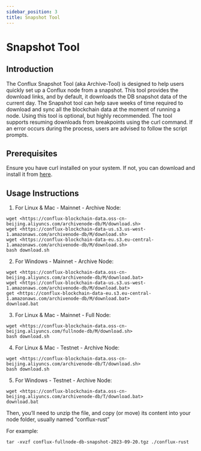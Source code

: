 ```yaml
---
sidebar_position: 3
title: Snapshot Tool
---
```


# Snapshot Tool

## Introduction

The Conflux Snapshot Tool (aka Archive-Tool) is designed to help users quickly set up a Conflux node from a snapshot. This tool provides the download links, and by default, it downloads the DB snapshot data of the current day. The Snapshot tool can help save weeks of time required to download and sync all the blockchain data at the moment of running a node. Using this tool is optional, but highly recommended. The tool supports resuming downloads from breakpoints using the curl command. If an error occurs during the process, users are advised to follow the script prompts.

## Prerequisites

Ensure you have curl installed on your system. If not, you can download and install it from [here](https://curl.se/).


## Usage Instructions

1. For Linux & Mac - Mainnet - Archive Node:
```
wget <https://conflux-blockchain-data.oss-cn-beijing.aliyuncs.com/archivenode-db/M/download.sh> 
wget <https://conflux-blockchain-data-us.s3.us-west-1.amazonaws.com/archivenode-db/M/download.sh> 
wget <https://conflux-blockchain-data-eu.s3.eu-central-1.amazonaws.com/archivenode-db/M/download.sh> 
bash download.sh 
```


2. For Windows - Mainnet - Archive Node:
```
wget <https://conflux-blockchain-data.oss-cn-beijing.aliyuncs.com/archivenode-db/M/download.bat> 
wget <https://conflux-blockchain-data-us.s3.us-west-1.amazonaws.com/archivenode-db/M/download.bat> 
get <https://conflux-blockchain-data-eu.s3.eu-central-1.amazonaws.com/archivenode-db/M/download.bat> 
download.bat 
```


3. For Linux & Mac - Mainnet - Full Node:
```
wget <https://conflux-blockchain-data.oss-cn-beijing.aliyuncs.com/fullnode-db/M/download.sh> 
bash download.sh 
```


4. For Linux & Mac - Testnet - Archive Node:
```
wget <https://conflux-blockchain-data.oss-cn-beijing.aliyuncs.com/archivenode-db/T/download.sh> 
bash download.sh 
```


5. For Windows - Testnet - Archive Node:
```
wget <https://conflux-blockchain-data.oss-cn-beijing.aliyuncs.com/archivenode-db/T/download.bat> 
download.bat 
```


Then, you’ll need to unzip the file, and copy (or move) its content into your node folder, usually named “conflux-rust”

For example:

```
tar -xvzf conflux-fullnode-db-snapshot-2023-09-20.tgz ./conflux-rust
```
 